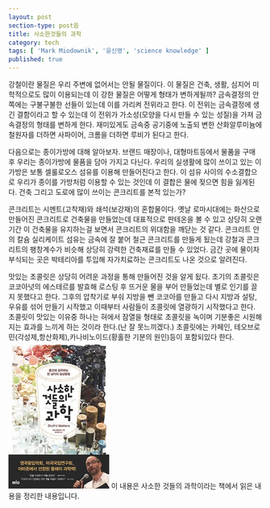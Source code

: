 ```yaml
---
layout: post
section-type: post음
title: 사소한것들의 과학
category: tech
tags: [ 'Mark Miodownik', '윤신영', 'science knowledge' ]
published: true
---
```

강철이란 물질은 우리 주변에 없어서는 안될 물질이다.
이 물질은 건축, 생활, 심지어 미학적으로도 많이 이용되는데 이 강한 물질은 어떻게 형태가 변하게될까?
금속결정의 안쪽에는 구불구불한 선들이 있는데 이를 가리켜 전위라고 한다. 이 전위는 금속결정에 생긴 결함이라고
할 수 있는데 이 전위가 가소성(모양을 다시 만들 수 있는 성질)을 가져 금속결정의 형태를 변하게 한다.
재미있게도 금속중 공기중에 노출되 변한 산화알루미늄에 철원자를 더하면 사파이어, 크롬을 더하면 루비가 된다고 한다.

다음으로는 종이가방에 대해 알아보자.
브랜드 매장이나, 대형마트등에서 물품을 구매 후 우리는 종이가방에 물품을 담아 가지고 다닌다.
우리의 실생활에 많이 쓰이고 있는 이 가방은 보통 셀룰로오스 섬유를 이용해 만들어진다고 한다.
이 섬유 사이의 수소결합으로 우리가 종이를 가방처럼 이용할 수 있는 것인데 이 결합은 물에 젖으면 힘을 잃게된다.
건축 그리고 도로에 많이 쓰이는 콘크리트를 본적 있는가?

콘크리트는 시멘트(고착재)와 쇄석(보강재)의 혼합물이다.
옛날 로마시대에는 화산으로 만들어진 콘크리트로 건축물을 만들었는데 대표적으로 판테온을 볼 수 있고 상당히 오랜기간 
이 건축물을 유지하는걸 보면서 콘크리트의 위대함을 깨닫는 것 같다.
콘크리트 안의 칼슘 실리케이트 섬유는 금속에 잘 붙어 철근 콘크리트를 만들게 됬는데 강철과 콘크리트의 팽창계수가 비슷해 상당히 강력한 건축재료를 만들 수 있었다. 금간 곳에 물이차 부식되는 곳은 박테리아를 투입해 자가치료하는 콘크리트도 나온 것으로 알려진다.

맛있는 초콜릿은 상당히 어려운 과정을 통해 만들어진 것을 알게 됬다.
초기의 초콜릿은 코코아넛의 에스테르를 발효해 로스팅 후 뜨거운 물을 부어 만들었는데 별로 인기를 끌지 못했다고 한다.
그후의 압착기로 부숴 지방을 뺀 코코아를 만들고 다시 지방과 설탕, 우유를 섞어 만들기 시작했고 이때부터 사람들이
초콜릿에 열광하기 시작했다고 한다. 초콜릿이 맛있는 이유중 하나는 혀에서 잠열을 형태로 초콜릿을 녹이며 기분좋은
시원해지는 효과를 느끼게 하는 것이라 한다.(난 잘 못느끼겠다.)
초콜릿에는 카페인, 테오브로민(각성제,항산화제),카나비노이드(황홀한 기분의 원인)등이 포함되있다 한다.
<img src="/img/지식모음/사소한것들의과학.jpg" alt="">
이 내용은 사소한 것들의 과학이라는 책에서 읽은 내용을 정리한 내용입니다.
